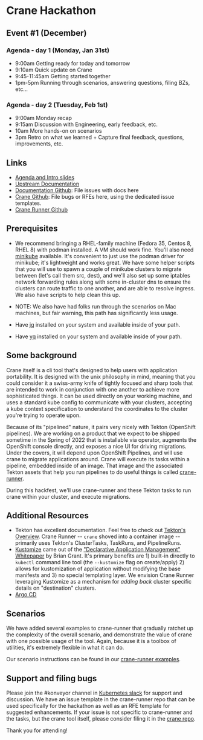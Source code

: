 # Crane Hackathon

## Event #1 (December)

### Agenda - day 1 (Monday, Jan 31st)
* 9:00am Getting ready for today and tomorrow
* 9:10am Quick update on Crane
* 9:45-11:45am  Getting started together
* 1pm-5pm Running through scenarios, answering questions, filing BZs, etc...

### Agenda - day 2 (Tuesday, Feb 1st)
* 9:00am Monday recap
* 9:15am Discussion with Engineering, early feedback, etc.
* 10am More hands-on on scenarios
* 3pm Retro on what we learned + Capture final feedback, questions, improvements, etc. 


## Links

* [Agenda and Intro slides](https://docs.google.com/presentation/d/1pOZOTv_8p9lIKbp8-R5291OfyMGkdZDTT9AYxSVgJTU/edit?usp=sharing)
* [Upstream Documentation](https://crane-docs.konveyor.io)
* [Documentation Github](https://github.com/konveyor/crane-documentation): File issues with docs here
* [Crane Github](https://github.com/konveyor/crane): File bugs or RFEs here,
using the dedicated issue templates.
* [Crane Runner Github](https://github.com/konveyor/crane-runner)

## Prerequisites

* We recommend bringing a RHEL-family machine (Fedora 35, Centos 8, RHEL 8) with
podman installed. A VM should work fine. You'll also need [minikube](https://minikube.sigs.k8s.io/docs/start/) available. It's convenient to just
use the podman driver for minikube; it's lightweight and works great. We have
some helper scripts that you will use to spawn a couple of minikube clusters
to migrate between (let's call them src, dest), and we'll also set up some
iptables network forwarding rules along with some in-cluster dns to ensure the clusters
can route traffic to one another, and are able to resolve ingress. We also have
scripts to help clean this up.

* NOTE: We also have had folks run through the scenarios on Mac machines, but
fair warning, this path has significantly less usage.

* Have [jq](https://github.com/stedolan/jq) installed on your system and available
inside of your path.

* Have [yq](https://github.com/mikefarah/yq) installed on your system and available
inside of your path.

## Some background

Crane itself is a cli tool that's designed to help users with application
portability. It is designed with the unix philosophy in mind, meaning that you
could consider it a swiss-army knife of tightly focused and sharp tools that
are intended to work in conjunction with one another to achieve more sophisticated
things. It can be used directly on your working machine, and uses a standard
kube config to communicate with your clusters, accepting a kube context specification
to understand the coordinates to the cluster you're trying to operate upon.

Because of its "pipelined" nature, it pairs very nicely with Tekton (OpenShift pipelines).
We are working on a product that we expect to be shipped sometime in the Spring
of 2022 that is installable via operator, augments the OpenShift console directly,
and exposes a nice UI for driving migrations. Under the covers, it will depend
upon OpenShift Pipelines, and will use crane to migrate applications around.
Crane will execute its tasks within a pipeline, embedded inside of an image.
That image and the associated Tekton assets that help you run pipelines to
do useful things is called [crane-runner](https://github.com/konveyor/crane-runner).

During this hackfest, we'll use crane-runner and these Tekton tasks to run
crane within your cluster, and execute migrations.

## Additional Resources

* Tekton has excellent documentation. Feel free to check out
    [Tekton's Overview](https://tekton.dev/docs/overview/). Crane Runner --
    `crane` shoved into a container image -- primarily uses Tekton's
    ClusterTasks, TaskRuns, and PipelineRuns.
* [Kustomize](https://tekton.dev/docs/overview/) came out of the
    ["Declarative Application Management" Whitepaper](https://github.com/kubernetes/community/blob/master/contributors/design-proposals/architecture/declarative-application-management.md)
    by Brian Grant. It's primary benefits are 1) built-in directly to `kubectl`
    command line tool (the `--kustomize` flag on create/apply) 2) allows for
    kustomization of application without modifying the base manifests and 3) no
    special templating layer. We envision Crane Runner leveraging Kustomize as a
    mechanism for _adding back_ cluster specific details on "destination"
    clusters.
* [Argo CD](https://argo-cd.readthedocs.io/en/stable/)

## Scenarios

We have added several examples to crane-runner that gradually ratchet up the
complexity of the overall scenario, and demonstrate the value of crane with
one possible usage of the tool. Again, because it is a toolbox of utilities,
it's extremely flexible in what it can do.

Our scenario instructions can be found in our [crane-runner examples](https://github.com/konveyor/crane-runner/tree/main/examples).

## Support and filing bugs

Please join the #konveyor channel in [Kubernetes slack](https://k8s.slack.com/) for support and
discussion. We have an issue template in the crane-runner repo that can be
used specifically for the hackathon as well as an RFE template for suggested enhancements.
If your issue is not specific to crane-runner and the tasks, but the crane tool
itself, please consider filing it in the [crane repo](https://github.com/konveyor/crane).

Thank you for attending!
